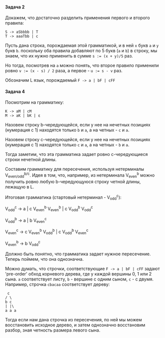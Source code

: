 #### Задача 2

Докажем, что достаточно разделить применения первого и второго правила:
```
S -> aSbbbb | T
T -> aaaTbb | c
```

Пусть дана строка, порождаемая этой грамматикой, и в ней `x` букв `a` и `y` букв `b`.
поскольку оба правила добавляют по 5 букв (`a` и `b`) в строку, мы знаем, что их нужно применить 
в сумме `s := (x + y)/5` раз.

Но тогда, посмотрев на `a` можно понять, что второе правило применили ровно `v := (x - s) / 2` раза,
а первое - `u := s - v` раз.

Обозначим L язык, порождаемый `F -> a | bF | cFF`

#### Задача 4

Посмотрим на грамматику:
```
K -> aM | cM
M -> aK | bK | ε
```
Назовем строку b-чередующейся, если у нее на нечетных позициях (нумерация с 1) находятся только `b` и `a`,
а на четных - `c` и `a`.

Назовем строку c-чередующейся, если у нее на нечетных позициях (нумерация с 1) находятся только `c` и `a`,
а на четных - `b` и `a`.

Тогда заметим, что эта грамматика задает ровно c-чередующиеся строки нечетной длины.

Составим грамматику для пересечения, используя нетерминалы V<sub>even/odd</sub><sup>b/c</sup>.
Идея в том, что, например, из нетерминала V<sub>even</sub><sup>b</sup> можно получить
ровно любую b-чередующуюся строку четной длины, лежащую в L.

Итоговая грамматика (стартовый нетерминал - V<sub>odd</sub><sup>c</sup>):

V<sub>odd</sub><sup>c</sup> -> a | c V<sub>even</sub><sup>b</sup> V<sub>even</sub><sup>b</sup> |
c V<sub>odd</sub><sup>b</sup> V<sub>odd</sub><sup>c</sup>

V<sub>odd</sub><sup>b</sup> -> a | b V<sub>even</sub><sup>c</sup>

V<sub>even</sub><sup>c</sup> -> c V<sub>even</sub><sup>b</sup> V<sub>odd</sub><sup>b</sup> |
c V<sub>odd</sub><sup>b</sup> V<sub>even</sub><sup>c</sup>

V<sub>even</sub><sup>b</sup> -> b V<sub>odd</sub><sup>c</sup>

Должно быть понятно, что грамматика задает нужное пересечение. Теперь поймем, что она однозначна.

Можно думать, что строчки, соответствующие `F -> a | bF | cFF` задают 'pre-order' обход корневого дерева,
где у каждой вершины 0, 1 или 2 сына. `a` соответствует листу, `b` - вершине с одним сыном, `c` - с двумя.
Например, строчка `cbacaa` соответствует дереву:
```
 c
/ \
b c
| |\
a a a
```

Тогда если нам дана строчка из пересечения, по ней мы можем восстановить исходное дерево, и затем однозначно восстановим
разбор, зная четность размера левого сына.

